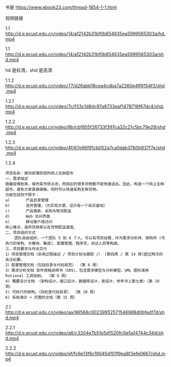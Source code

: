 # 

书是 https://www.ebook23.com/thread-1854-1-1.html

视频链接

1.1 http://d.e.ecust.edu.cn/video/14/a12142b31bf0b654635ea5999565303a/hd.mp4

1.1 http://d.e.ecust.edu.cn/video/14/a12142b31bf0b654635ea5999565303a/shd.mp4

hd 是标清，shd 是高清

1.1.2 http://d.e.ecust.edu.cn/video/77/d26abb18cea4cdba7a2260e4ff9154f3/shd.mp4

1.2.1 http://d.e.ecust.edu.cn/video/7c/f33c1d8dc97a6733eaf1478716f67dc4/shd.mp4

1.2.2 http://d.e.ecust.edu.cn/video/8b/cbf855f26733f397ca32c21c5bc79e29/shd.mp4

1.2.3 http://d.e.ecust.edu.cn/video/4f/67e96f91cb052a7ca0dab37b0b937f7e/shd.mp4

1.2.4

```
项目名称：面向疫情防控的网上生鲜超市
一、需求描述
随着疫情到来，城市菜市场关闭，而郊区的很多货物都不能快速送出。因此，构造一个网上生鲜超市，避免大家直接接触，同时可以快速采购生鲜货物。
功能包括但不限于：
a)       产品目录管理
b)       进货管理。（为实现方便，设只有一个采买基地）
c)       产品搜索、采购与物流配送
d)       Web 访问界面
e)       移动客户端访问
核心难点，高供货频率以及货物配送速度。
二、项目组织方式
    团队自由组织，一个团队 5 到 6 个人。可以有项目经理，作为需求分析师、架构师 (可执行的架构、分模块、集成)、配置管理，程序员，测试人员等构成。
三、项目要求与作业交付
1）项目管理文档（采用过程描述 / 项目计划与跟踪 /） (第四周 / 第 14 周)超过两次的会议纪要。
2）配置管理文档（包括目录与代码规范） （第 6 周）
3）需求分析文档 软件规格说明书（SRS），包含需求模型与分析模型。UML 图形请用 Rational 工具绘制。 （第 6 周）
4) 概要设计文档 （架构设计，接口设计，数据库设计，类设计，参考书上第七章）（第 10 周）
5) 可执行的架构。（将检查代码目录） （第 10 周）
6) 系统演示 + 完整的文档（第 15 周）
```

2.1 http://d.e.ecust.edu.cn/video/aa/96568c00239952571546988d0bfedf7d/shd.mp4

2.2.1 http://d.e.ecust.edu.cn/video/a6/c3204e7b51e5d1520fc0e5a14744c34d/shd.mp4

2.2.2 http://d.e.ecust.edu.cn/video/ef/fc6e13f6c19045d101f9ea8f3efe0667/shd.mp4


